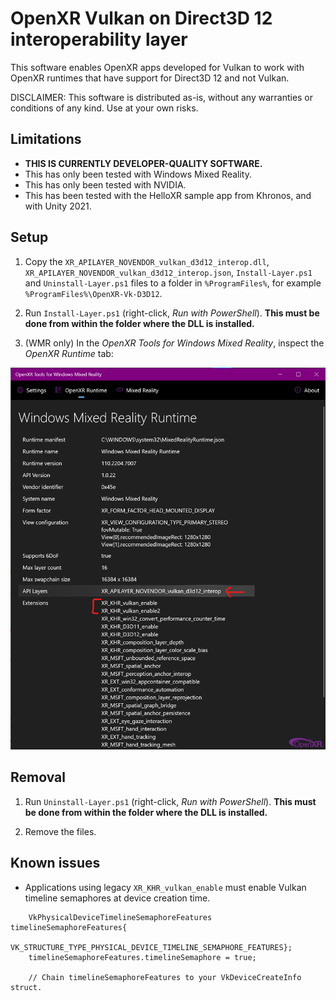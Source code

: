 # OpenXR Vulkan on Direct3D 12 interoperability layer

This software enables OpenXR apps developed for Vulkan to work with OpenXR runtimes that have support for Direct3D 12 and not Vulkan.

DISCLAIMER: This software is distributed as-is, without any warranties or conditions of any kind. Use at your own risks.

## Limitations

- **THIS IS CURRENTLY DEVELOPER-QUALITY SOFTWARE.**
- This has only been tested with Windows Mixed Reality.
- This has only been tested with NVIDIA.
- This has been tested with the HelloXR sample app from Khronos, and with Unity 2021.

## Setup

1. Copy the `XR_APILAYER_NOVENDOR_vulkan_d3d12_interop.dll`, `XR_APILAYER_NOVENDOR_vulkan_d3d12_interop.json`, `Install-Layer.ps1` and `Uninstall-Layer.ps1` files to a folder in `%ProgramFiles%`, for example `%ProgramFiles%\OpenXR-Vk-D3D12`.

2. Run `Install-Layer.ps1` (right-click, _Run with PowerShell_). **This must be done from within the folder where the DLL is installed.**

3. (WMR only) In the _OpenXR Tools for Windows Mixed Reality_, inspect the _OpenXR Runtime_ tab:

 ![](wmr-tools.png)

## Removal

1. Run `Uninstall-Layer.ps1` (right-click, _Run with PowerShell_). **This must be done from within the folder where the DLL is installed.**

2. Remove the files.

## Known issues

- Applications using legacy `XR_KHR_vulkan_enable` must enable Vulkan timeline semaphores at device creation time.

```
    VkPhysicalDeviceTimelineSemaphoreFeatures timelineSemaphoreFeatures{
        VK_STRUCTURE_TYPE_PHYSICAL_DEVICE_TIMELINE_SEMAPHORE_FEATURES};
    timelineSemaphoreFeatures.timelineSemaphore = true;

    // Chain timelineSemaphoreFeatures to your VkDeviceCreateInfo struct.
```
